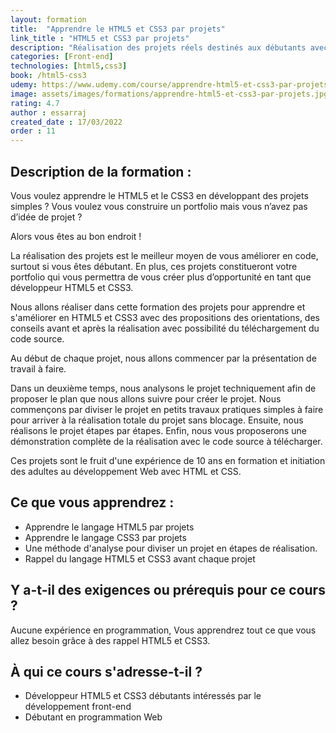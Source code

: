 ```yaml
---
layout: formation
title:  "Apprendre le HTML5 et CSS3 par projets"
link_title : "HTML5 et CSS3 par projets"
description: "Réalisation des projets réels destinés aux débutants avec conseils, orientations et code source."
categories: [Front-end]
technologies: [html5,css3]
book: /html5-css3
udemy: https://www.udemy.com/course/apprendre-html5-et-css3-par-projets/?referralCode=153108D8498B1B8B3458
image: assets/images/formations/apprendre-html5-et-css3-par-projets.jpg
rating: 4.7
author : essarraj
created_date : 17/03/2022
order : 11
---
```


<div class="fancy-title title-border">
	<h2>Description de la formation :</h2>
</div>


Vous voulez apprendre le HTML5 et le CSS3 en développant des projets simples ? Vous voulez vous construire un portfolio mais vous n’avez pas d’idée de projet ?


Alors vous êtes au bon endroit !


La réalisation des projets est le meilleur moyen de vous améliorer en code, surtout si vous êtes débutant. En plus, ces projets constitueront votre portfolio qui vous permettra de vous créer plus d’opportunité en tant que développeur HTML5 et CSS3.


Nous allons réaliser dans cette formation des projets pour apprendre et s'améliorer en HTML5 et CSS3 avec des propositions des orientations, des conseils avant et après la réalisation avec possibilité du téléchargement du code source.


Au début de chaque projet, nous allons commencer par la présentation de travail à faire.

Dans un deuxième temps, nous analysons le projet techniquement afin de proposer le plan que nous allons suivre pour créer le projet. Nous commençons par diviser le projet en petits travaux pratiques simples à faire pour arriver à la réalisation totale du projet sans blocage. Ensuite, nous réalisons le projet étapes par étapes. Enfin, nous vous proposerons une démonstration complète de la réalisation avec le code source à télécharger.


Ces projets sont le fruit d'une expérience de 10 ans en formation et initiation des adultes au développement Web avec HTML et CSS.

<div class="fancy-title title-border">
	<h2>Ce que vous apprendrez :</h2>
</div>

- Apprendre le langage HTML5 par projets
- Apprendre le langage CSS3 par projets
- Une méthode d'analyse pour diviser un projet en étapes de réalisation.
- Rappel du langage HTML5 et CSS3 avant chaque projet


<div class="fancy-title title-border">
	<h2>Y a-t-il des exigences ou prérequis pour ce cours ?</h2>
</div>


Aucune expérience en programmation, Vous apprendrez tout ce que vous allez besoin grâce à des rappel HTML5 et CSS3.






<div class="fancy-title title-border">
	<h2>À qui ce cours s'adresse-t-il ?</h2>
</div>

- Développeur HTML5 et CSS3 débutants intéressés par le développement front-end
- Débutant en programmation Web


